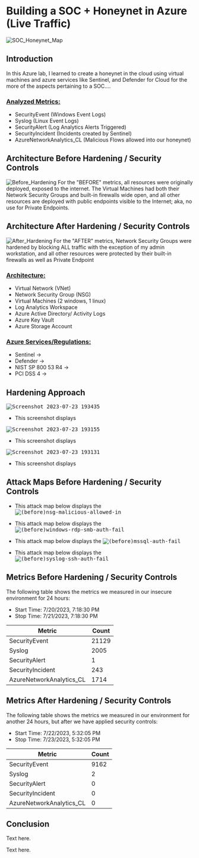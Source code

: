# Building a SOC + Honeynet in Azure (Live Traffic)  
![SOC_Honeynet_Map](https://github.com/NathanRelph/Azure-Honeynet/assets/140288097/145f5f20-ae14-4f1f-9185-22bf2bab1857)


## Introduction
In this Azure lab, I learned to create a honeynet in the cloud using virtual machines and azure services like Sentinel, and Defender for Cloud for the more of the aspects pertaining to a SOC....



<h3><ins>Analyzed Metrics:</ins></h3>

- SecurityEvent (Windows Event Logs)
- Syslog (Linux Event Logs)
- SecurityAlert (Log Analytics Alerts Triggered)
- SecurityIncident (Incidents created by Sentinel)
- AzureNetworkAnalytics_CL (Malicious Flows allowed into our honeynet)

## Architecture Before Hardening / Security Controls
![Before_Hardening](https://github.com/NathanRelph/Azure-Honeynet/assets/140288097/abc3757c-b8d0-475b-b3f4-30cbcfd86e4f)
For the "BEFORE" metrics, all resources were originally deployed, exposed to the internet. The Virtual Machines had both their Network Security Groups and built-in firewalls wide open, and all other resources are deployed with public endpoints visible to the Internet; aka, no use for Private Endpoints.

## Architecture After Hardening / Security Controls
![After_Hardening](https://github.com/NathanRelph/Azure-Honeynet/assets/140288097/b11e5282-5167-4655-94db-62e706978cd0)
For the "AFTER" metrics, Network Security Groups were hardened by blocking ALL traffic with the exception of my admin workstation, and all other resources were protected by their built-in firewalls as well as Private Endpoint

<h3><ins>Architecture:</ins></h3>

- Virtual Network (VNet)
- Network Security Group (NSG)
- Virtual Machines (2 windows, 1 linux)
- Log Analytics Workspace
- Azure Active Directory/ Activity Logs
- Azure Key Vault
- Azure Storage Account

<h3><ins>Azure Services/Regulations:</ins></h3>

- Sentinel &#8594;
- Defender &#8594;
- NIST SP 800 53 R4 &#8594;
- PCI DSS 4 &#8594; 

## Hardening Approach

<kbd>![Screenshot 2023-07-23 193435](https://github.com/NathanRelph/Azure-Honeynet/assets/140288097/a67c0213-50e1-450b-9c03-1070c1f03ef8)</kbd>
- This screenshot displays

<kbd>![Screenshot 2023-07-23 193155](https://github.com/NathanRelph/Azure-Honeynet/assets/140288097/c4b5af56-e9d8-4218-a9e4-199064215be8)</kbd>
- This screenshot displays
  
<kbd>![Screenshot 2023-07-23 193131](https://github.com/NathanRelph/Azure-Honeynet/assets/140288097/c7827c4e-7100-434c-bcd5-a2341695d776)</kbd>
- This screenshot displays



## Attack Maps Before Hardening / Security Controls

- This attack map below displays the
<kbd>![(before)nsg-malicious-allowed-in](https://github.com/NathanRelph/Azure-Honeynet/assets/140288097/e8fcb175-eb9a-4a27-8f79-4cfe60a92683)</kbd>

- This attack map below displays the
<kbd>![(before)windows-rdp-smb-auth-fail](https://github.com/NathanRelph/Azure-Honeynet/assets/140288097/bf5cb7de-3681-4eeb-afac-afefbb483ae6)</kbd>

- This attack map below displays the
<kbd>![(before)mssql-auth-fail](https://github.com/NathanRelph/Azure-Honeynet/assets/140288097/e97d22b1-78cc-4c53-b0d7-31b2ea00bb47)</kbd>

- This attack map below displays the
<kbd>![(before)syslog-ssh-auth-fail](https://github.com/NathanRelph/Azure-Honeynet/assets/140288097/30b92af3-03e1-474d-9aba-070fd1163713)</kbd>




## Metrics Before Hardening / Security Controls

The following table shows the metrics we measured in our insecure environment for 24 hours:
- Start Time: 7/20/2023, 7:18:30 PM
- Stop Time: 7/21/2023, 7:18:30 PM

| Metric                   | Count
| ------------------------ | -----
| SecurityEvent            | 21129
| Syslog                   | 2005
| SecurityAlert            | 1
| SecurityIncident         | 243
| AzureNetworkAnalytics_CL | 1714

## Metrics After Hardening / Security Controls

The following table shows the metrics we measured in our environment for another 24 hours, but after we have applied security controls:
- Start Time: 7/22/2023, 5:32:05 PM 
- Stop Time: 7/23/2023, 5:32:05 PM

| Metric                   | Count
| ------------------------ | -----
| SecurityEvent            | 9162
| Syslog                   | 2
| SecurityAlert            | 0
| SecurityIncident         | 0
| AzureNetworkAnalytics_CL | 0

## Conclusion

Text here.

Text here.
